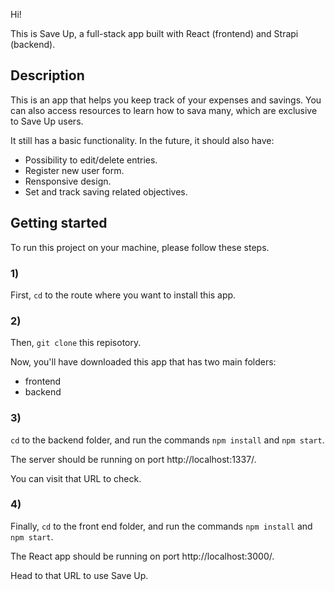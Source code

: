 Hi! 

This is Save Up, a full-stack app built with React (frontend) and Strapi (backend).

## Description

This is an app that helps you keep track of your expenses and savings. You can also access resources to learn how to sava many, which are exclusive to Save Up users.

It still has a basic functionality. In the future, it should also have:
* Possibility to edit/delete entries.
* Register new user form.
* Rensponsive design.
* Set and track saving related objectives.

## Getting started

To run this project on your machine, please follow these steps.

### 1)
First, `cd` to the route where you want to install this app.

### 2)
Then, `git clone` this repisotory.

Now, you'll have downloaded this app that has two main folders:
* frontend
* backend

### 3)
`cd` to the backend folder, and run the commands `npm install` and `npm start`.

The server should be running on port http://localhost:1337/. 

You can visit that URL to check.
### 4)
Finally, `cd` to the front end folder, and run the commands `npm install` and `npm start`.

The React app should be running on port http://localhost:3000/.

Head to that URL to use Save Up.
